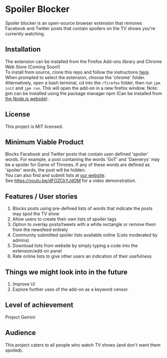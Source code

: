 # Spoiler Blocker
Spoiler blocker is an open-source browser extension that removes Facebook and Twitter posts that contain spoilers on the TV shows you're currently watching.

## Installation
The extension can be installed from the Firefox Add-ons library and Chrome Web Store (Coming Soon!)<br>
To install from source, clone this repo and follow the instructions [here](https://developer.chrome.com/extensions/getstarted#unpacked). When prompted to select the extension, choose the 'chrome' folder.<br>
Alternatively, open a bash terminal, cd into the `/firefox` folder, then run `jpm init` and `jpm run`. This will open the add-on in a new firefox window. Note: jpm can be installed using the package manager npm (Can be installed from [the Node.js website](https://nodejs.org/)).

## License
This project is MIT licensed.

## Minimum Viable Product
Blocks Facebook and Twitter posts that contain user-defined 'spoiler' words. For example, a post containing the words 'GoT' and 'Daenerys' may be a spoiler for Game of Thrones. If any of these words are defined as 'spoiler' words, the post will be hidden.<br>
You can also find and submit lists at [our website](https://salty-earth-11606.herokuapp.com).<br>
See https://youtu.be/dFOZCkYJdOM for a video demonstration.

## Features / User stories
<ol>
  <li>
    Blocks posts using pre-defined lists of words that indicate the posts may spoil the TV show
  </li>
  <li>
    Allow users to create their own lists of spoiler tags
  </li>
  <li>
    Option to overlay posts/tweets with a white rectangle or remove them from the newsfeed entirely
  </li>
  <li>
    Community submitted spoiler lists available online (Lists moderated by admins)
  </li>
  <li>
    Download lists from website by simply typing a code into the  extension/add-on panel
  </li>
  <li>
    Rate online lists to give other users an indication of their usefulness
  </li>
</ol>

## Things we might look into in the future
<ol>
  <li>
    Improve UI
  </li>
  <li>
    Explore further uses of the add-on as a keyword censor.
  </li>
</ol>

## Level of achievement
Project Gemini

## Audience
This project caters to all people who watch TV shows (and don't want them spoiled).

